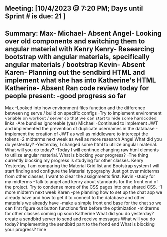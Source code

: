 Meeting: [10/4/2023 @ 7:20 PM; Days until Sprint # is due: 21 ]
-----
Summary:
Max- 
Michael- Absent
Angel- Looking over old components and switching them to angular material with Kenry 
Kenry- Researcing bootstrap with angular materials, specifically angular materials / bootstrap
Kevin- Absent
Karen- Planning out the sendbird HTML and implement what she has into Katherine's HTML
Katherine- Absent
Ran code review today for people present:
-good progress so far 
-----
Max
-Looked into how environment files function and the difference between ng serve / build on specific configs
-Try to implement environment variable on workout / server so that we can start to hide some hardcoded links
-Are bundles ignoreable (yes)
Michael
-Continued to implement JWT and implemented the prevention of duplicate usernames in the database
-Implement the creation of JWT as well as middleware to intercept the tokens
-2 midterms next week as well as more research
Angel
What did you do yesterday? 
-Yesterday, I changed some html to utilize angular material.
What will you do today?
-Today I will continue changing raw html elements to utilize angular material. 
What is blocking your progress? 
-The thing currently blocking my progress is studying for other classes.
Kenry
Yesterday, I am comparing the Material Grid list and Bootstrap system
I will start finding and configure the Material typography
Just got over midterms from other classes, I want to clear the assignments first.
Kevin
-study for my midterms
-Talk to angel and kenry about standards for the front end of the project. Try to condense more of the CSS pages into one shared CSS.
-1 more midterm next week
Karen
-pre planning how to set up the chat app we already have and how to get it to connect to the database and other materials we already have
-make a simple front end base for the chat so we can first figure out button functions first before the optimization
-midterms for other classes coming up soon
Katherine 
What did you do yesterday? 
create a sendbird server to send and receive messages
What will you do today?
Implementing the sendbird part to the frond end
What is blocking your progress? 
time

